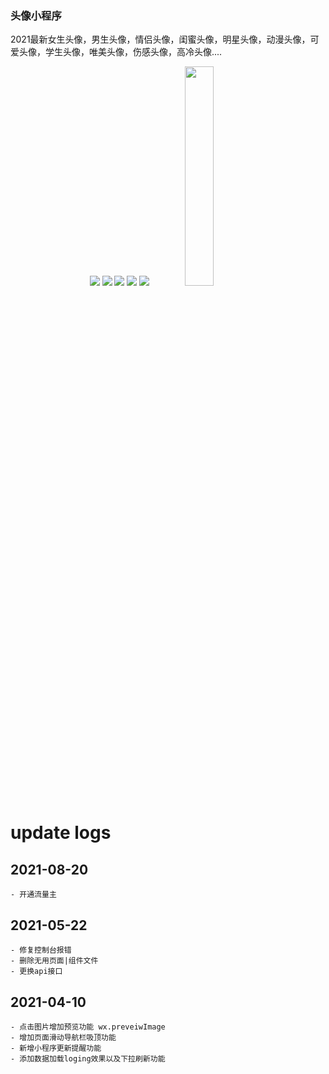 ### 头像小程序

2021最新女生头像，男生头像，情侣头像，闺蜜头像，明星头像，动漫头像，可爱头像，学生头像，唯美头像，伤感头像，高冷头像....

<div style="text-align: center;">
  <img src="https://cdn.jsdelivr.net/gh/WeiLin-Liao/touxiang/images/20210828113541.png">
  <img src="https://cdn.jsdelivr.net/gh/WeiLin-Liao/touxiang/images/20210828113545.png">
  <img src="https://cdn.jsdelivr.net/gh/WeiLin-Liao/touxiang/images/20210828113548.png">
  <img src="https://cdn.jsdelivr.net/gh/WeiLin-Liao/touxiang/images/20210828113621.png">
  <img src="https://cdn.jsdelivr.net/gh/WeiLin-Liao/touxiang/images/20210828113551.png">
  <img width="30%" src="https://cdn.jsdelivr.net/gh/WeiLin-Liao/touxiang/images/qrcode.png">
</div>

# update logs

  ## 2021-08-20
    - 开通流量主

  ## 2021-05-22
    - 修复控制台报错
    - 删除无用页面|组件文件
    - 更换api接口

  ## 2021-04-10
    - 点击图片增加预览功能 wx.preveiwImage
    - 增加页面滑动导航栏吸顶功能
    - 新增小程序更新提醒功能
    - 添加数据加载loging效果以及下拉刷新功能